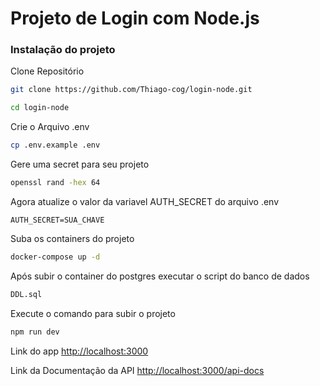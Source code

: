 # Projeto de Login com Node.js 

### Instalação do projeto
Clone Repositório
```sh
git clone https://github.com/Thiago-cog/login-node.git
```
```sh
cd login-node
```

Crie o Arquivo .env
```sh
cp .env.example .env
```
Gere uma secret para seu projeto
```sh
openssl rand -hex 64
```
Agora atualize o valor da variavel AUTH_SECRET do arquivo .env
```dosini
AUTH_SECRET=SUA_CHAVE
```

Suba os containers do projeto
```sh
docker-compose up -d
```

Após subir o container do postgres executar o script do banco de dados
```sh
DDL.sql
```

Execute o comando para subir o projeto
```sh
npm run dev
```

Link do app
[http://localhost:3000](http://localhost:3000)

Link da Documentação da API
[http://localhost:3000/api-docs](http://localhost:3000/api-docs)
